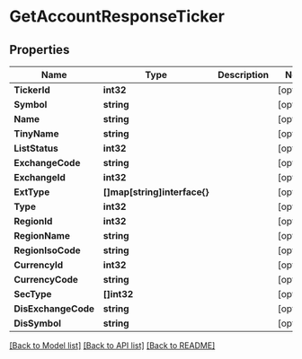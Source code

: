 # GetAccountResponseTicker

## Properties

Name | Type | Description | Notes
------------ | ------------- | ------------- | -------------
**TickerId** | **int32** |  | [optional] 
**Symbol** | **string** |  | [optional] 
**Name** | **string** |  | [optional] 
**TinyName** | **string** |  | [optional] 
**ListStatus** | **int32** |  | [optional] 
**ExchangeCode** | **string** |  | [optional] 
**ExchangeId** | **int32** |  | [optional] 
**ExtType** | **[]map[string]interface{}** |  | [optional] 
**Type** | **int32** |  | [optional] 
**RegionId** | **int32** |  | [optional] 
**RegionName** | **string** |  | [optional] 
**RegionIsoCode** | **string** |  | [optional] 
**CurrencyId** | **int32** |  | [optional] 
**CurrencyCode** | **string** |  | [optional] 
**SecType** | **[]int32** |  | [optional] 
**DisExchangeCode** | **string** |  | [optional] 
**DisSymbol** | **string** |  | [optional] 

[[Back to Model list]](../README.md#documentation-for-models) [[Back to API list]](../README.md#documentation-for-api-endpoints) [[Back to README]](../README.md)


